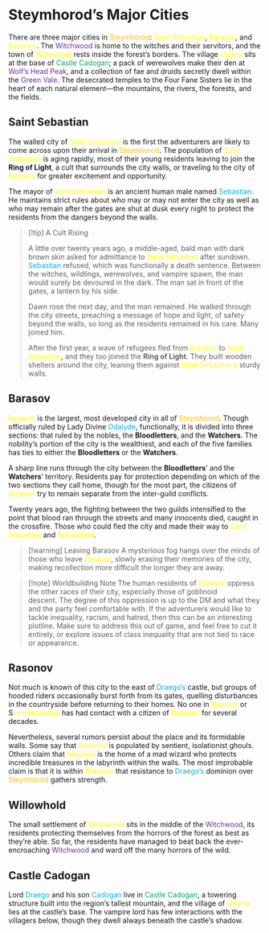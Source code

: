 # Steymhorod’s Major Cities

There are three major cities in <font color="#ffc000">Steymhorod</font>: <font color="#ffff00">Saint Sebastian</font>, <font color="#ffff00">Barasov</font>, and <font color="#ffff00">Rasonov</font>. The <font color="#7030a0">Witchwood</font> is home to the witches and their servitors, and the town of <font color="#ffff00">Willowhold</font> rests inside the forest’s borders. The village <font color="#ffff00">Umbra</font> sits at the base of <font color="#00b050">Castle Cadogan</font>; a pack of werewolves make their den at <font color="#7030a0">Wolf’s Head Peak</font>, and a collection of fae and druids secretly dwell within the <font color="#7030a0">Green Vale</font>. The desecrated temples to the Four Fane Sisters lie in the heart of each natural element—the mountains, the rivers, the forests, and the fields.

## Saint Sebastian

The walled city of <font color="#ffff00">Saint Sebastian</font> is the first the adventurers are likely to come across upon their arrival in <font color="#ffc000">Steymhorod</font>. The population of <font color="#ffff00">Saint Sebastian</font> is aging rapidly, most of their young residents leaving to join the **Ring of Light**, a cult that surrounds the city walls, or traveling to the city of <font color="#ffff00">Barasov</font> for greater excitement and opportunity. 

The mayor of <font color="#ffff00">Saint Sebastian</font> is an ancient human male named <font color="#00b0f0">Sebastian</font>. He maintains strict rules about who may or may not enter the city as well as who may remain after the gates are shut at dusk every night to protect the residents from the dangers beyond the walls.

>[!tip] A Cult Rising
>
>A little over twenty years ago, a middle-aged, bald man with dark brown skin asked for admittance to <font color="#ffff00">Saint Sebastian</font> after sundown. <font color="#00b0f0">Sebastian</font> refused, which was functionally a death sentence. Between the witches, wildlings, werewolves, and vampire spawn, the man would surely be devoured in the dark. The man sat in front of the gates, a lantern by his side.
>
>Dawn rose the next day, and the man remained. He walked through the city streets, preaching a message of hope and light, of safety beyond the walls, so long as the residents remained in his care. Many joined him. 
>
>After the first year, a wave of refugees fled from <font color="#ffff00">Barasov</font> to <font color="#ffff00">Saint Sebastian</font>, and they too joined the **Ring of Light**. They built wooden shelters around the city, leaning them against <font color="#ffff00">Saint Sebastian’s</font> sturdy walls.

## Barasov

<font color="#ffff00">Barasov</font> is the largest, most developed city in all of <font color="#ffc000">Steymhorod</font>. Though officially ruled by Lady Divine <font color="#00b0f0">Odalyde</font>, functionally, it is divided into three sections: that ruled by the nobles, the **Bloodletters**, and the **Watchers**. The nobility’s portion of the city is the wealthiest, and each of the five families has ties to either the **Bloodletters** or the **Watchers**. 

A sharp line runs through the city between the **Bloodletters**’ and the **Watchers**’ territory. Residents pay for protection depending on which of the two sections they call home, though for the most part, the citizens of <font color="#ffff00">Barasov</font> try to remain separate from the inter-guild conflicts. 

Twenty years ago, the fighting between the two guilds intensified to the point that blood ran through the streets and many innocents died, caught in the crossfire. Those who could fled the city and made their way to <font color="#ffff00">Saint Sebastian</font> and <font color="#ffff00">Willowhold</font>. 

>[!warning] Leaving Barasov
>A mysterious fog hangs over the minds of those who leave <font color="#ffff00">Barasov</font>, slowly erasing their memories of the city, making recollection more difficult the longer they are away. 

>[!note] Worldbuilding Note
>The human residents of <font color="#ffff00">Barasov</font> oppress the other races of their city, especially those of goblinoid descent. The degree of this oppression is up to the DM and what they and the party feel comfortable with. If the adventurers would like to tackle inequality, racism, and hatred, then this can be an interesting plotline. Make sure to address this out of game, and feel free to cut it entirely, or explore issues of class inequality that are not tied to race or appearance.

## Rasonov

Not much is known of this city to the east of <font color="#00b0f0">Draego’s</font> castle, but groups of hooded riders occasionally burst forth from its gates, quelling disturbances in the countryside before returning to their homes. No one in <font color="#ffff00">Barasov</font> or S<font color="#ffff00">aint Sebastian</font> has had contact with a citizen of <font color="#ffff00">Rasonov</font> for several decades. 

Nevertheless, several rumors persist about the place and its formidable walls. Some say that <font color="#ffff00">Rasonov</font> is populated by sentient, isolationist ghouls. Others claim that <font color="#ffff00">Rasonov</font> is the home of a mad wizard who protects incredible treasures in the labyrinth within the walls. The most improbable claim is that it is within <font color="#ffff00">Rasonov</font> that resistance to <font color="#00b0f0">Draego’s</font> dominion over <font color="#ffc000">Steymhorod</font> gathers strength.

## Willowhold

The small settlement of <font color="#ffff00">Willowhold</font> sits in the middle of the <font color="#7030a0">Witchwood</font>, its residents protecting themselves from the horrors of the forest as best as they’re able. So far, the residents have managed to beat back the ever-encroaching <font color="#7030a0">Witchwood</font> and ward off the many horrors of the wild.

## Castle Cadogan 

Lord <font color="#00b0f0">Draego</font> and his son <font color="#00b0f0">Cadogan</font> live in <font color="#00b050">Castle Cadogan</font>, a towering structure built into the region’s tallest mountain, and the village of <font color="#ffff00">Umbra</font> lies at the castle’s base. The vampire lord has few interactions with the villagers below, though they dwell always beneath the castle’s shadow. 